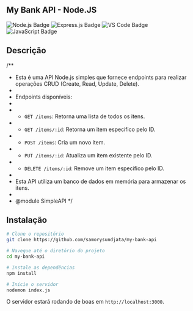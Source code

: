 ## My Bank API - Node.JS

![Node.js Badge](https://img.shields.io/badge/Node.js-339933?style=for-the-badge&logo=nodedotjs&logoColor=white)
![Express.js Badge](https://img.shields.io/badge/Express.js-000000?style=for-the-badge&logo=express&logoColor=white)
![VS Code Badge](https://img.shields.io/badge/Made%20with-VS%20Code-007ACC?style=for-the-badge&logo=visualstudiocode&logoColor=white)
![JavaScript Badge](https://img.shields.io/badge/JavaScript-ES6-F7DF1E?style=for-the-badge&logo=javascript&logoColor=black)

## Descrição

/\*\*

- Esta é uma API Node.js simples que fornece endpoints para realizar operações CRUD (Create, Read, Update, Delete).
-
- Endpoints disponíveis:
-
- - `GET /items`: Retorna uma lista de todos os itens.
- - `GET /items/:id`: Retorna um item específico pelo ID.
- - `POST /items`: Cria um novo item.
- - `PUT /items/:id`: Atualiza um item existente pelo ID.
- - `DELETE /items/:id`: Remove um item específico pelo ID.
-
- Esta API utiliza um banco de dados em memória para armazenar os itens.
-
- @module SimpleAPI
  \*/

## Instalação

```bash
# Clone o repositório
git clone https://github.com/samorysundjata/my-bank-api

# Navegue até o diretório do projeto
cd my-bank-api

# Instale as dependências
npm install

# Inicie o servidor
nodemon index.js
```

O servidor estará rodando de boas em `http://localhost:3000`.
